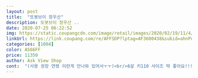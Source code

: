 ```yaml
---
layout: post 
title:  "또봇브이 장우산" 
description: 또봇브이 장우산 ..
date: 2020-07-25 06:22:52 
img: https://static.coupangcdn.com/image/retail/images/2020/02/19/11/4/0cba1809-0505-48af-8777-67f5c7fc7582.jpg 
linkUrl: https://link.coupang.com/re/AFFSDP?lptag=AF3600438&subid=ahnPublicAsk&pageKey=1273916658&itemId=2279472663&vendorItemId=70276607866&traceid=V0-113-5281d181527ea004 
categories: [1004] 
color: A566FF 
price: 11350 
author: Ask View Shop 
cont:  "(사용 권장 연령 이런게 안나와 있어서ㅜㅜ)<br/>6살 키110 사이즈 딱 좋아요!!!!50이맞더라고요<br/>근데 아이가 너무 좋아해요^^완전비안와도 쓴대요ㅋ<br/>다섯살 아들이  직접 고른거라<br/>만족합니당<br/>무엇보다도 애가 좋아하면 무조건 구매각이죠 뭐ㅋㅋ<br/>밖에 나가싀 한바퀴 돌고왔네요<br/>비가 너무 와서 진짜 급하게 샀는데 새벽에오고 진짜 대만족입니다!!!<br/>싸이즈 딱 조쿠 이뿌고  잘맞아용<br/>아이가 너무 좋아해요<br/>엄마눈에도 맘에 드네여ㅋㅋ<br/>요새 미니특공대 빠져있는 아인데 또봇 밖에 없길래.<br/>.<br/>ㅎㅎ<br/>우산살??이라고 하나요ㅋㅋ튼튼한 것 같더라구요<br/>이거 받자마자 쓰겠다고 울고불고... <br/><br/>잘산거 같아용 ㅎㅎ<br/>조아서  환장하네여 ㅋㅋㅋㅋㅋ<br/>첨 살때 로켓와우 되는거 찾다가 사이즈 고민했는데<br/>쿠팡은 사랑입니다ㅜㅜㅜ<br/>" 
---
```


